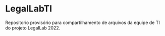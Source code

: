 # LegalLabTI
Repositorio provisório  para compartilhamento de arquivos da equipe de TI do projeto LegalLab 2022.
